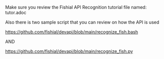 Make sure you review the Fishial API Recognition tutorial file named: tutor.adoc

Also there is two sample script that you can review on how the API is used

https://github.com/fishial/devapi/blob/main/recognize_fish.bash

AND

https://github.com/fishial/devapi/blob/main/recognize_fish.py
